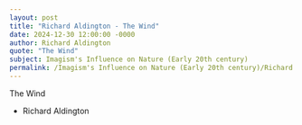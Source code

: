 ```yaml
---
layout: post
title: "Richard Aldington - The Wind"
date: 2024-12-30 12:00:00 -0000
author: Richard Aldington
quote: "The Wind"
subject: Imagism's Influence on Nature (Early 20th century)
permalink: /Imagism's Influence on Nature (Early 20th century)/Richard Aldington/Richard Aldington - The Wind
---
```


The Wind

- Richard Aldington
